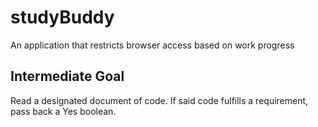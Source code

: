 # studyBuddy
An application that restricts browser access based on work progress

## Intermediate Goal

Read a designated document of code. If said code fulfills a requirement, pass back a Yes boolean. 